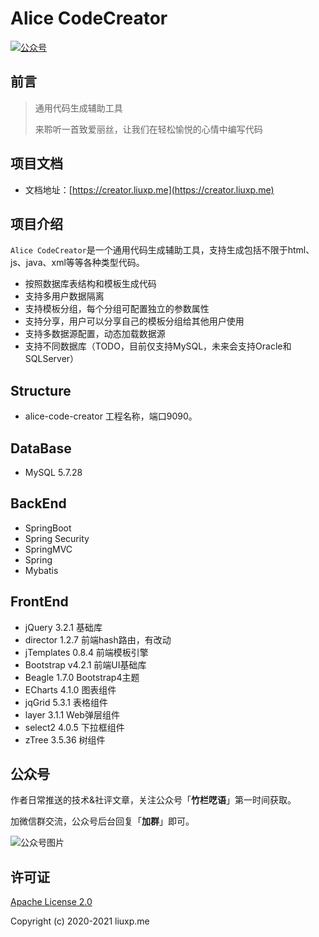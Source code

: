 # Alice CodeCreator

<p>
  <a href="#公众号"><img src="https://img.shields.io/badge/%E5%85%AC%E4%BC%97%E5%8F%B7-%E7%AB%B9%E6%A0%8F%E5%91%93%E8%AF%AD-green.svg" alt="公众号"></a>
</p>

## 前言

> 通用代码生成辅助工具
>
> 来聆听一首致爱丽丝，让我们在轻松愉悦的心情中编写代码

## 项目文档

- 文档地址：[https://creator.liuxp.me](https://creator.liuxp.me)

## 项目介绍

`Alice CodeCreator`是一个通用代码生成辅助工具，支持生成包括不限于html、js、java、xml等等各种类型代码。

- 按照数据库表结构和模板生成代码
- 支持多用户数据隔离
- 支持模板分组，每个分组可配置独立的参数属性
- 支持分享，用户可以分享自己的模板分组给其他用户使用
- 支持多数据源配置，动态加载数据源
- 支持不同数据库（TODO，目前仅支持MySQL，未来会支持Oracle和SQLServer）

## Structure

- alice-code-creator 工程名称，端口9090。

## DataBase

- MySQL 5.7.28

## BackEnd
- SpringBoot 
- Spring Security
- SpringMVC
- Spring
- Mybatis

## FrontEnd

- jQuery 3.2.1 基础库
- director 1.2.7 前端hash路由，有改动
- jTemplates 0.8.4 前端模板引擎
- Bootstrap v4.2.1 前端UI基础库
- Beagle 1.7.0 Bootstrap4主题
- ECharts 4.1.0 图表组件
- jqGrid 5.3.1 表格组件
- layer 3.1.1 Web弹层组件
- select2 4.0.5 下拉框组件
- zTree 3.5.36 树组件

## 公众号

作者日常推送的技术&社评文章，关注公众号「**竹栏呓语**」第一时间获取。

加微信群交流，公众号后台回复「**加群**」即可。

![公众号图片](*.jpg)

## 许可证

[Apache License 2.0](https://github.com/lxp135/alice-code-creator/blob/master/LICENSE)

Copyright (c) 2020-2021 liuxp.me
